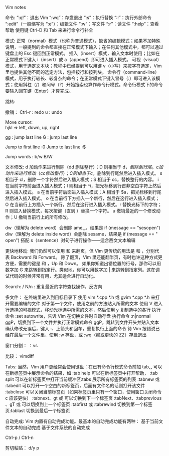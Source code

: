 Vim notes

命令:
“:q!”：退出 Vim
“:wq”：存盘退出
“:s”：执行替换
“:!”：执行外部命令
“:edit”（一般缩写为 “:e”）：编辑文件
“:w”：写文件
“:r”：读文件
“:help”：查看帮助
使用键 Ctrl-D 和 Tab 来进行命令行补全

模式:
正常（normal）模式（也称为普通模式），缺省的编辑模式；如果不加特殊说明，一般提到的命令都直接在正常模式下输入；在任何其他模式中，都可以通过键盘上的 Esc 键回到正常模式。
插入（insert）模式，输入文本时使用；比如在正常模式下键入 i（insert）或 a（append）即可进入插入模式。
可视（visual）模式，用于选定文本块；教程中已经提到可以用键 v（小写）来按字符选定，Vim 里也提供其他不同的选定方法，包括按行和按列块。
命令行（command-line）模式，用于执行较长、较复杂的命令；在正常模式下键入冒号（:）即可进入该模式；使用斜杠（/）和问号（?）开始搜索也算作命令行模式。命令行模式下的命令要输入回车键（Enter）才算完成。

跳转:

撤销：
Ctrl-r : redo
u : undo

Move cursor:  
hjkl => left, down, up, right

gg : jump last line
G : jump last line

Jump to first line :0
Jump to last line :$

Jump words : b/w B/W

文本修改:
d 加动作来进行删除（dd 删除整行）；D 则相当于 d$，删除到行尾。
c 加动作来进行修改（cc 修改整行）；C 则相当于 c$，删除到行尾然后进入插入模式。
s 相当于 cl，删除一个字符然后进入插入模式；S 相当于 cc，替换整行的内容。
i 在当前字符前面进入插入模式；I 则相当于 ^i，把光标移到行首非空白字符上然后进入插入模式。
a 在当前字符后面进入插入模式；A 相当于 $a，把光标移到行尾然后进入插入模式。
o 在当前行下方插入一个新行，然后在这行进入插入模式；
O 在当前行上方插入一个新行，然后在这行进入插入模式。r 替换光标下的字符；
R 则进入替换模式，每次按键（直到 <Esc>）替换一个字符。
u 撤销最近的一个修改动作；U 撤销当前行上的所有修改。

dw（理解为 delete word）会删除 ame␣，结果是 if (message == "sesopen")
diw（理解为 delete inside word）会删除 sesame，结果是 if (message == " open")
搭配 s（sentence）对句子进行操作——适合西文文本编辑

更快地移动:
我们仍然可以使用 <PageUp> 和 <PageDown> 来翻页，但 Vim 更传统的用法是 <C-B> 和 <C-F>，分别代表 Backward 和 Forward。
除了翻页，Vim 里还能翻半页，有时也许这种方式更方便，需要的键是 <C-U> 和 <C-D>，Up 和 Down。
如果你知道出错位置的行号，那你可以用数字加 G 来跳转到指定行。类似地，你可以用数字加 | 来跳转到指定列。这在调试代码的时候非常有用，尤其适合进行自动化。

Search:
/
N/n : 重复最近的字符查找操作，反方向

多文件：
在终端里进入到目标目录下
使用 vim *.cpp *.h 或 gvim *.cpp *.h 来打开需要编辑的文件
对于第一个文件，使用之前的方法贴入所需的文本
使用 V 进入行选择的可视模式，移动光标选中所需的文本，然后使用 y 复制选中的各行
执行命令 :set autowrite，告诉 Vim 在切换文件时自动存盘
执行命令 :n|normal ggP，切换到下一个文件并执行正常模式命令 ggP，跳转到文件开头并贴入文本
确认修改无误后，键入 :、上箭头和回车，重复执行上面的命令
待 Vim 报错说已经在最后一个文件里，使用 :w 存盘，或 :wq（抑或更快的 ZZ）存盘退出


窗口分割：
：vs

比较：
vimdiff

Tabs:
当然，Vim 用户更经常会使用键盘：在已有命令行模式命令前加 tab␣ 可以在新标签页中展示命令的结果，如 :tab help 可以在新标签页中打开帮助，
:tab split 可以在新标签页中打开当前缓冲区:tabs 展示所有标签页的列表
:tabnew 或 :tabedit 可以打开一个空白的新标签页，后面有文件名的话则打开该文件
:tabclose 可以关闭当前标签页（如果标签页里只有一个窗口，使用窗口关闭命令 <C-W>c 应该更快）
:tabnext、gt 或 <C-PageDown> 可以切换到下一个标签页
:tabNext、:tabprevious 、gT 或 <C-PageUp> 可以切换到上一个标签页
:tabfirst 或 :tabrewind 切换到第一个标签页:tablast 切换到最后一个标签页

自动完成:
Vim 内置有自动完成功能。最基本的自动完成功能有两种：
基于当前文件文本的自动完成
基于文件系统的自动完成

Ctrl-p / Ctrl-n

剪切粘贴：
d/y 
p
